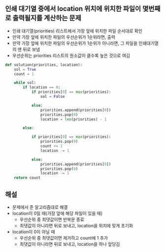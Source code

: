 ## 인쇄 대기열 중에서 location 위치에 위치한 파일이 몇번째로 출력될지를 계산하는 문제
- 인쇄 대기열(priorities) 리스트에서 가장 앞에 위치한 파일 순서대로 확인
- 만약 가장 앞에 위치한 파일의 우선순위가 1순위라면, 출력
- 만약 가장 앞에 위치한 파일의 우선순위가 1순위가 아니라면, 그 파일을 인쇄대기열의 맨 뒤로 보냄
- 우선순위는 priorities 리스트의 원소값이 클수록 높은 것으로 여김


```python
def solution(priorities, location):
    sol = True
    count = 1

    while sol:
        if location == 0:
            if priorities[0] == max(priorities):
                sol = False

            else:
                priorities.append(priorities[0])
                priorities.pop(0)
                location = len(priorities) - 1

        else:

            if priorities[0] == max(priorities):
                priorities.pop(0)
                count += 1
                location -= 1

            else:
                priorities.append(priorities[0])
                priorities.pop(0)
                location -= 1
    return count
 ```
 
 
 ## 해설
- 문제에서 준 알고리즘대로 해결
- location이 0일 때(가장 앞에 해당 파일이 있을 때) 
  - 우선순위 중 최댓값이면 반복문 종료
  - 최댓값이 아니라면 뒤로 보내고, location을 위치에 맞게 초기화
- location이 0이 아닐 때
  - 우선순위 중 최댓값이면 제거하고 count에 1 추가
  - 최댓값이 아니라면 뒤로 보내고, location을 하나 앞당김
